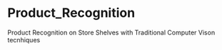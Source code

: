 # Product_Recognition
Product Recognition on Store Shelves with Traditional Computer Vison tecnhiques

